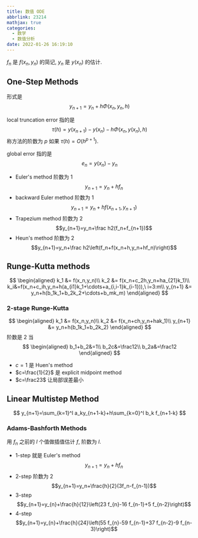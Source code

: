 ```yaml
---
title: 数值 ODE
abbrlink: 23214
mathjax: true
categories:
  - 数学
  - 数值分析
date: 2022-01-26 16:19:10
---
```

$f_n$ 是 $f(x_n,y_n)$ 的简记, $y_n$ 是 $y(x_n)$ 的估计.

<!--more-->

## One-Step Methods
形式是
$$y_{n+1}=y_n+h\Phi(x_n,y_n,h)$$

local truncation error 指的是 $$\tau(h)=y(x_{n+1})-y(x_n)-h\Phi(x_n,y(x_n),h)$$
称方法的阶数为 $p$ 如果 $\tau(h)=O(h^{p+1})$.

global error 指的是 $$e_n=y(x_n)-y_n$$

- Euler's method 阶数为 $1$ $$y_{n+1}=y_n+hf_n$$
- backward Euler method 阶数为 $1$ $$y_{n+1}=y_n+hf(x_{n+1},y_{n+1})$$
- Trapezium method 阶数为 $2$ $$y_{n+1}=y_n+\frac h2(f_n+f_{n+1})$$
- Heun's method 阶数为 $2$ $$y_{n+1}=y_n+\frac h2\left(f_n+f(x_n+h,y_n+hf_n)\right)$$

## Runge-Kutta methods
$$
\begin{aligned}
    k_1 &= f(x_n,y_n)\\
    k_2 &= f(x_n+c_2h,y_n+ha_{21}k_1)\\
    k_i&=f(x_n+c_ih,y_n+h(a_{i1}k_1+\cdots+a_{i,i-1}k_{i-1})),\ i=3:m\\
    y_{n+1} &= y_n+h(b_1k_1+b_2k_2+\cdots+b_mk_m)
\end{aligned}
$$

### 2-stage Runge-Kutta
$$
\begin{aligned}
    k_1 &= f(x_n,y_n)\\
    k_2 &= f(x_n+ch,y_n+hak_1)\\
    y_{n+1} &= y_n+h(b_1k_1+b_2k_2)
\end{aligned}
$$
阶数是 $2$ 当
$$
\begin{aligned}
    b_1+b_2&=1\\
    b_2c&=\frac12\\
    b_2a&=\frac12
\end{aligned}
$$

- $c=1$ 是 Huen's method
- $c=\frac{1}{2}$ 是 explicit midpoint method
- $c=\frac23$ 让局部误差最小

## Linear Multistep Method
$$
y_{n+1}=\sum_{k=1}^l a_ky_{n+1-k}+h\sum_{k=0}^l b_k f_{n+1-k}
$$

### Adams-Bashforth Methods
用 $f_n$ 之前的 $l$ 个值做插值估计 $f$, 阶数为 $l$.

- 1-step 就是 Euler's method $$y_{n+1}=y_n+hf_n$$
- 2-step 阶数为 2 $$y_{n+1}=y_n+\frac{h}{2}(3f_n-f_{n-1})$$
- 3-step $$y_{n+1}=y_{n}+\frac{h}{12}\left(23 f_{n}-16 f_{n-1}+5 f_{n-2}\right)$$
- 4-step $$y_{n+1}=y_{n}+\frac{h}{24}\left(55 f_{n}-59 f_{n-1}+37 f_{n-2}-9 f_{n-3}\right)$$